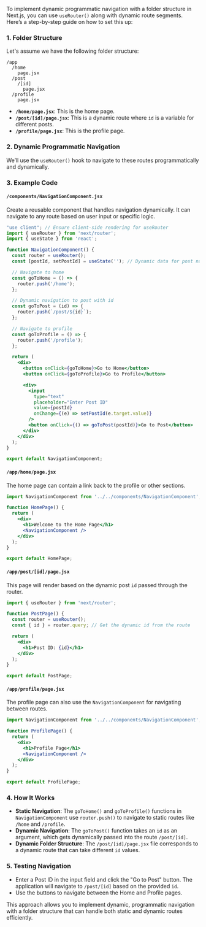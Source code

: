 To implement dynamic programmatic navigation with a folder structure in Next.js, you can use `useRouter()` along with dynamic route segments. Here’s a step-by-step guide on how to set this up:

### 1. **Folder Structure**
Let's assume we have the following folder structure:

```
/app
  /home
    page.jsx
  /post
    /[id]
      page.jsx
  /profile
    page.jsx
```

- **`/home/page.jsx`**: This is the home page.
- **`/post/[id]/page.jsx`**: This is a dynamic route where `id` is a variable for different posts.
- **`/profile/page.jsx`**: This is the profile page.

### 2. **Dynamic Programmatic Navigation**
We’ll use the `useRouter()` hook to navigate to these routes programmatically and dynamically.

### 3. **Example Code**

#### `/components/NavigationComponent.jsx`
Create a reusable component that handles navigation dynamically. It can navigate to any route based on user input or specific logic.

```jsx
"use client"; // Ensure client-side rendering for useRouter
import { useRouter } from 'next/router';
import { useState } from 'react';

function NavigationComponent() {
  const router = useRouter();
  const [postId, setPostId] = useState(''); // Dynamic data for post navigation

  // Navigate to home
  const goToHome = () => {
    router.push('/home');
  };

  // Dynamic navigation to post with id
  const goToPost = (id) => {
    router.push(`/post/${id}`);
  };

  // Navigate to profile
  const goToProfile = () => {
    router.push('/profile');
  };

  return (
    <div>
      <button onClick={goToHome}>Go to Home</button>
      <button onClick={goToProfile}>Go to Profile</button>

      <div>
        <input 
          type="text" 
          placeholder="Enter Post ID" 
          value={postId} 
          onChange={(e) => setPostId(e.target.value)} 
        />
        <button onClick={() => goToPost(postId)}>Go to Post</button>
      </div>
    </div>
  );
}

export default NavigationComponent;
```

#### `/app/home/page.jsx`
The home page can contain a link back to the profile or other sections.

```jsx
import NavigationComponent from '../../components/NavigationComponent';

function HomePage() {
  return (
    <div>
      <h1>Welcome to the Home Page</h1>
      <NavigationComponent />
    </div>
  );
}

export default HomePage;
```

#### `/app/post/[id]/page.jsx`
This page will render based on the dynamic post `id` passed through the router.

```jsx
import { useRouter } from 'next/router';

function PostPage() {
  const router = useRouter();
  const { id } = router.query; // Get the dynamic id from the route

  return (
    <div>
      <h1>Post ID: {id}</h1>
    </div>
  );
}

export default PostPage;
```

#### `/app/profile/page.jsx`
The profile page can also use the `NavigationComponent` for navigating between routes.

```jsx
import NavigationComponent from '../../components/NavigationComponent';

function ProfilePage() {
  return (
    <div>
      <h1>Profile Page</h1>
      <NavigationComponent />
    </div>
  );
}

export default ProfilePage;
```

### 4. **How It Works**
- **Static Navigation**: The `goToHome()` and `goToProfile()` functions in `NavigationComponent` use `router.push()` to navigate to static routes like `/home` and `/profile`.
- **Dynamic Navigation**: The `goToPost()` function takes an `id` as an argument, which gets dynamically passed into the route `/post/[id]`.
- **Dynamic Folder Structure**: The `/post/[id]/page.jsx` file corresponds to a dynamic route that can take different `id` values.

### 5. **Testing Navigation**
- Enter a Post ID in the input field and click the "Go to Post" button. The application will navigate to `/post/[id]` based on the provided `id`.
- Use the buttons to navigate between the Home and Profile pages.

This approach allows you to implement dynamic, programmatic navigation with a folder structure that can handle both static and dynamic routes efficiently.